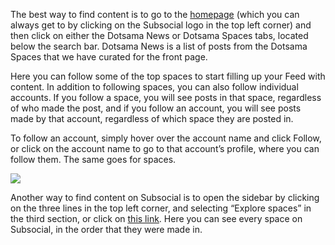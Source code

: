 The best way to find content is to go to the [homepage](https://app.subsocial.network/) (which you can always get to by clicking on the Subsocial logo in the top left corner) and then click on either the Dotsama News or Dotsama Spaces tabs, located below the search bar. Dotsama News is a list of posts from the Dotsama Spaces that we have curated for the front page.

Here you can follow some of the top spaces to start filling up your Feed with content. In addition to following spaces, you can also follow individual accounts. If you follow a space, you will see posts in that space, regardless of who made the post, and if you follow an account, you will see posts made by that account, regardless of which space they are posted in. 

To follow an account, simply hover over the account name and click Follow, or click on the account name to go to that account’s profile, where you can follow them. The same goes for spaces.

![](https://media.discordapp.net/attachments/893485384154095640/963462234107957328/image14.png)

Another way to find content on Subsocial is to open the sidebar by clicking on the three lines in the top left corner, and selecting “Explore spaces” in the third section, or click on [this link](https://app.subsocial.network/spaces). Here you can see every space on Subsocial, in the order that they were made in.
